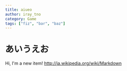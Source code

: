 ```yaml
---
title: aiueo
author: iray_tno
category: Game
tags: ["fiz", "bar", "baz"]
---
```


# あいうえお
Hi, I'm a new item!
http://ja.wikipedia.org/wiki/Markdown

<!-- headline -->

